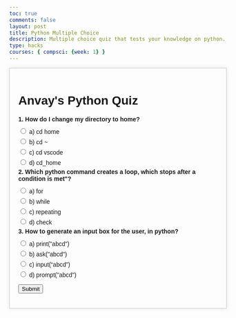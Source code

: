 ```yaml
---
toc: true
comments: false
layout: post
title: Python Multiple Choice
description: Multiple choice quiz that tests your knowledge on python.
type: hacks
courses: { compsci: {week: 1} }
---
```


<html lang="en">
<head>
<meta charset="UTF-8">
<meta name="viewport" content="width=device-width, initial-scale=1.0">
<title>Anvay's Python Quiz</title>
<style>
  body {
    font-family: Arial, sans-serif;
  }
  .quiz-container {
    max-width: 600px;
    margin: 0 auto;
    padding: 20px;
    border: 1px solid #ccc;
    box-shadow: 0 0 10px rgba(0, 0, 0, 0.1);
  }
  .question {
    font-weight: bold;
    margin-bottom: 10px;
  }
  .options label {
    display: block;
    margin-bottom: 5px;
    cursor: pointer;
  }
</style>
</head>
<body>
<div class="quiz-container">
  <h1>Anvay's Python Quiz</h1>
  <div class="question">1. How do I change my directory to home?</div>
  <div class="options">
    <label><input type="radio" name="q1" value="a"> a) cd home</label>
    <label><input type="radio" name="q1" value="b"> b) cd ~</label>
    <label><input type="radio" name="q1" value="c"> c) cd vscode</label>
    <label><input type="radio" name="q1" value="d"> d) cd_home</label>
  </div>
  
  <div class="question">2. Which python command creates a loop, which stops after a condition is met"?</div>
  <div class="options">
    <label><input type="radio" name="q2" value="a"> a) for</label>
    <label><input type="radio" name="q2" value="b"> b) while</label>
    <label><input type="radio" name="q2" value="c"> c) repeating</label>
    <label><input type="radio" name="q2" value="d"> d) check</label>
  </div>
  
  <div class="question">3. How to generate an input box for the user, in python?</div>
  <div class="options">
    <label><input type="radio" name="q3" value="a"> a) print("abcd")</label>
    <label><input type="radio" name="q3" value="b"> b) ask("abcd")</label>
    <label><input type="radio" name="q3" value="c"> c) input(“abcd”)</label>
    <label><input type="radio" name="q3" value="d"> d) prompt("abcd")</label>
  </div>
  
  <button id="submit-button">Submit</button>
  <div id="result"></div>
</div>

<script>
  const submitButton = document.getElementById("submit-button");
  const resultDiv = document.getElementById("result");

  submitButton.addEventListener("click", () => {
    const selectedAnswers = [];
    const questions = document.querySelectorAll(".options");

    questions.forEach((question, index) => {
      const selectedOption = question.querySelector("input[type=radio]:checked");
      if (selectedOption) {
        selectedAnswers.push(selectedOption.value);
      } else {
        selectedAnswers.push(null);
      }
    });

    const correctAnswers = ["b", "b", "c"]; // Replace with the correct answers
    let score = 0;

    selectedAnswers.forEach((answer, index) => {
      if (answer === correctAnswers[index]) {
        score++;
      }
    });

    const totalQuestions = correctAnswers.length;
    const resultText = `You scored ${score} out of ${totalQuestions}`;
    resultDiv.textContent = resultText;
  });
</script>
</body>
</html>

